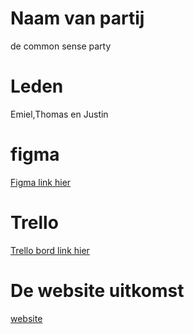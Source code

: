 # Naam van partij

de common sense party

# Leden

Emiel,Thomas en Justin

# figma

[Figma link hier](https://www.figma.com/file/uWxl2l1350EOnPJ3vP2vjm/Untitled?node-id=0%3A1&t=BJ9G9sZjqyHBVUU1-0)

# Trello

[Trello bord link hier](https://www.figma.com/file/uWxl2l1350EOnPJ3vP2vjm/Untitled?node-id=0%3A1&t=BJ9G9sZjqyHBVUU1-0)

# De website uitkomst

[website](https://170825.ao-alkmaar.nl/project-burgerschap/)
